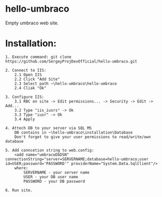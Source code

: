 # hello-umbraco
Empty umbraco web site.

# Installation:

	1. Execute command: git clone https://github.com/SergeyProjDevOfficial/hello-umbraco.git
  
	2. Connect to IIS:
		2.1 Open IIS
		2.2 Click "Add Site"
		2.3 Select path ~\hello-umbraco\hello-umbraco
		2.4 Cliak "Ok"
    
	3. Configure IIS:
		3.1 RBC on site -> Edit permissions... -> Security -> Edit -> Add...
		3.2 Type "iis_iusrs" -> Ok
		3.3 Type "iusr" -> Ok
		3.4 Apply
    
	4. Attech DB to your server via SQL MS
		DB contains in ~\hello-umbraco\installation\Database
		Don't forget to give your user permissions to read/write/own database
    
	5. Add conncetion string to web.config: 
		<add name="umbracoDbDSN" connectionString="server=SERVERNAME;database=hello-umbraco;user id=USER;password='PASSWORD'" providerName="System.Data.SqlClient"/>
		where:
			SERVERNAME - your server name
			USER - your DB user name
			PASSWORD - your DB password
        
	6. Run site.
